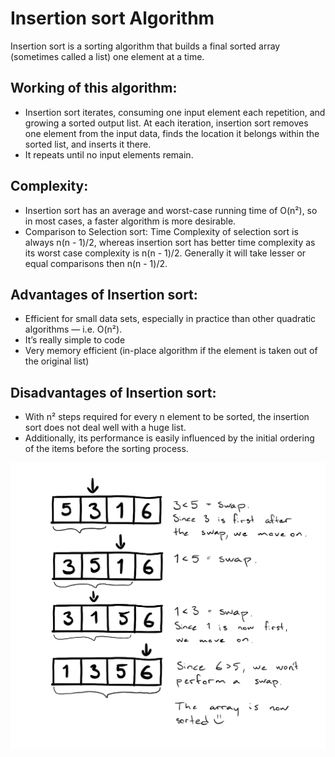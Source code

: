 # Insertion sort Algorithm

Insertion sort is a sorting algorithm that builds a final sorted array (sometimes called a list) one element at a time.


## Working of this algorithm:
- Insertion sort iterates, consuming one input element each repetition, and growing a sorted output list. At each iteration, insertion sort removes one element from the input data, finds the location it belongs within the sorted list, and inserts it there.
- It repeats until no input elements remain.


## Complexity:
- Insertion sort has an average and worst-case running time of O(n²), so in most cases, a faster algorithm is more desirable.
- Comparison to Selection sort: Time Complexity of selection sort is always n(n - 1)/2, whereas insertion sort has better time complexity as its worst case complexity is n(n - 1)/2. Generally it will take lesser or equal comparisons then n(n - 1)/2.


## Advantages of Insertion sort:

- Efficient for small data sets, especially in practice than other quadratic algorithms — i.e. O(n²).
- It’s really simple to code
- Very memory efficient (in-place algorithm if the element is taken out of the original list)

## Disadvantages of Insertion sort:

- With n² steps required for every n element to be sorted, the insertion sort does not deal well with a huge list.
- Additionally, its performance is easily influenced by the initial ordering of the items before the sorting process.


![ImgName](https://github.com/KarimsHub/Insertion_sort_Algorithm/blob/master/insertion_sort.png?raw=true)
